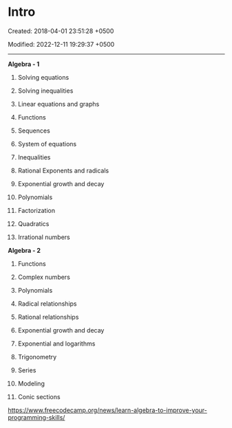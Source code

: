 # Intro

Created: 2018-04-01 23:51:28 +0500

Modified: 2022-12-11 19:29:37 +0500

---

**Algebra - 1**

1.  Solving equations

2.  Solving inequalities

3.  Linear equations and graphs

4.  Functions

5.  Sequences

6.  System of equations

7.  Inequalities

8.  Rational Exponents and radicals

9.  Exponential growth and decay

10. Polynomials

11. Factorization

12. Quadratics

13. Irrational numbers



**Algebra - 2**

1.  Functions

2.  Complex numbers

3.  Polynomials

4.  Radical relationships

5.  Rational relationships

6.  Exponential growth and decay

7.  Exponential and logarithms

8.  Trigonometry

9.  Series

10. Modeling

11. Conic sections



<https://www.freecodecamp.org/news/learn-algebra-to-improve-your-programming-skills/>

